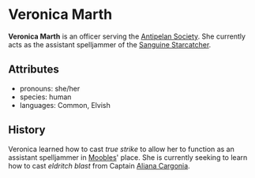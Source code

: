 # Veronica Marth

**Veronica Marth** is an officer serving the [Antipelan Society](../antipelan-society.md). She currently acts as the assistant spelljammer of the [Sanguine Starcatcher](../fleet/ap-sf-01-sanguine-starcatcher.md).

## Attributes

- pronouns: she/her
- species: human
- languages: Common, Elvish

## History

Veronica learned how to cast _true strike_ to allow her to function as an assistant spelljammer in [Moobles](moobles.md)' place. She is currently seeking to learn how to cast _eldritch blast_ from Captain [Aliana Cargonia](aliana-cargonia.md).
